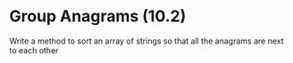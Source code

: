 # Group Anagrams (10.2)
Write a method to sort an array of strings so that all the anagrams are next to each other

